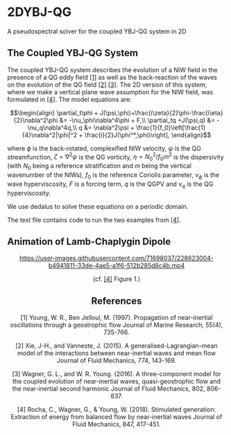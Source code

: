 # 2DYBJ-QG
A pseudospectral solver for the coupled YBJ-QG system in 2D

## The Coupled YBJ-QG System
The coupled YBJ-QG system describes the evolution of a NIW field in the presence of a QG eddy field [[1]](#1) as well as the back-reaction of the waves on the evolution of the QG field [[2]](#2) [[3]](#3). The 2D version of this system, where we make a vertical plane wave assumption for the NIW field, was formulated in [[4]](#4). The model equations are:

$$\begin{align}
\partial_t\phi + J(\psi,\phi)+\frac{i\zeta}{2}\phi-\frac{i\eta}{2}\nabla^2\phi &= -\nu_\phi\nabla^4\phi + F,\\
\partial_tq +J(\psi,q) &= -\nu_q\nabla^4q,\\
q &= \nabla^2\psi + \frac{1}{f_0}\left[\frac{1}{4}\nabla^2|\phi|^2 + \frac{i}{2}J(\phi^*,\phi)\right],
\end{align}$$

where $\phi$ is the back-rotated, complexified NIW velocity, $\psi$ is the QG streamfunction, $\zeta=\nabla^2\psi$ is the QG vorticity, $\eta=N_0^2/f_0m^2$ is the dispersivity (with $N_0$ being a reference stratification and $m$ being the vertical wavenumber of the NIWs), $f_0$ is the reference Coriolis parameter, $\nu_\phi$ is the wave hyperviscosity, $F$ is a forcing term, $q$ is the QGPV and $\nu_q$ is the QG hyperviscosity.

We use dedalus to solve these equations on a periodic domain.

The test file contains code to run the two examples from [[4]](#4).

## Animation of Lamb-Chaplygin Dipole
<div align="center">

https://user-images.githubusercontent.com/71698037/228623004-b4941811-33de-4ae5-a1f6-512b285d8c4b.mp4

<div/>

(cf. [[4]](#4) Figure 1.)




## References
<a id="1">[1]</a> 
Young, W. R., Ben Jelloul, M. (1997).
Propagation of near-inertial oscillations through a geostrophic flow
Journal of Marine Research, 55(4), 735-766.

<a id="2">[2]</a> 
Xie, J-H., and Vanneste, J. (2015).
A generalised-Lagrangian-mean model of the interactions between near-inertial waves and mean flow
Journal of Fluid Mechanics, 774, 143-169.

<a id="3">[3]</a> 
Wagner, G. L., and W. R. Young. (2016).
A three-component model for the coupled evolution of near-inertial waves, quasi-geostrophic flow and the near-inertial second harmonic
Journal of Fluid Mechanics, 802, 806-837.

<a id="4">[4]</a> 
Rocha, C., Wagner, G., & Young, W. (2018).
Stimulated generation: Extraction of energy from balanced flow by near-inertial waves
Journal of Fluid Mechanics, 847, 417-451.
